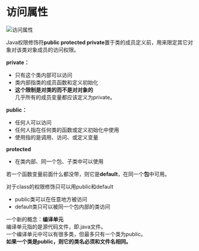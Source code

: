 ﻿# 访问属性

![访问属性][1]

Java权限修饰符**public protected private**置于类的成员定义前，用来限定其它对象对该类对象成员的访问权限。

**private：**
* 只有这个类内部可以访问
* 类内部指类的成员函数和定义初始化
* **这个限制是对类的而不是对对象的**<br>
几乎所有的成员变量都应该定义为private。

**public：**
* 任何人可以访问
* 任何人指在任何类的函数或定义初始化中使用
* 使用指的是调用、访问、或定义变量

**protected**

* 在类内部、同一个包、子类中可以使用

若一个函数变量前面什么都没带，则它是**default**，在同一个**包**中可用。



对于class的权限修饰只可以用public和default

* public类可以在任意地方被访问
* default类只可以被同一个包内部的类访问



一个新的概念：**编译单元**<br>
编译单元指的是源代码文件，即.java文件。<br>
一个编译单元中可以有很多类，但最多只有一个类为public。<br>
**如果一个类是public，则它的类名必须和文件名相同。**


[1]: https://github.com/LibraTang/Pics/blob/master/Java-Notes/%E8%AE%BF%E9%97%AE%E5%B1%9E%E6%80%A7.png
